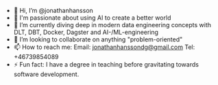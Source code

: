 - 👋 Hi, I’m @jonathanhansson
- 👀 I'm passionate about using AI to create a better world
- 🌱 I’m currently diving deep in modern data engineering concepts with DLT, DBT, Docker, Dagster and AI-/ML-engineering
- 💞️ I’m looking to collaborate on anything "problem-oriented"
- 📫 How to reach me:
       Email: jonathanhanssondg@gmail.com
       Tel: +46739854089 
- ⚡ Fun fact: I have a degree in teaching before gravitating towards software development.
